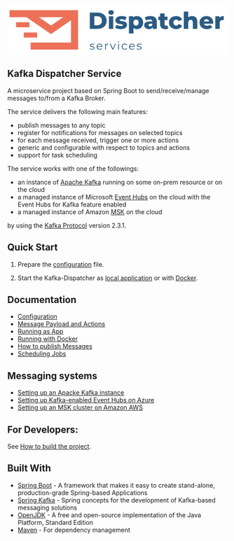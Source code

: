 ![logo](../doc/dispatcher-services-logo.png)

Kafka Dispatcher Service
----
A microservice project based on Spring Boot to send/receive/manage messages to/from a Kafka Broker.

The service delivers the following main features:
* publish messages to any topic
* register for notifications for messages on selected topics
* for each message received, trigger one or more actions
* generic and configurable with respect to topics and actions
* support for task scheduling

The service works with one of the followings:
* an instance of [Apache Kafka](https://kafka.apache.org/) running on some on-prem resource or on the cloud
* a managed instance of Microsoft [Event Hubs](https://azure.microsoft.com/en-us/services/event-hubs/) on the cloud with 
the Event Hubs for Kafka feature enabled
* a managed instance of Amazon [MSK](https://aws.amazon.com/msk/) on the cloud

by using the [Kafka Protocol](https://kafka.apache.org/protocol) version 2.3.1.

## Quick Start
1. Prepare the [configuration](doc/CONFIGURATION.md) file.

2. Start the Kafka-Dispatcher as [local application](doc/APPLICATION.md) or with [Docker](doc/DOCKER.md).

## Documentation

* [Configuration](doc/CONFIGURATION.md)
* [Message Payload and Actions](doc/PAYLOAD.md)
* [Running as App](doc/APPLICATION.md)
* [Running with Docker](doc/DOCKER.md)
* [How to publish Messages](doc/INTERFACE.md)
* [Scheduling Jobs](doc/SCHEDULERS.md)


## Messaging systems
* [Setting up an Apacke Kafka instance](doc/APACHE_KAFKA.md)
* [Setting up Kafka-enabled Event Hubs on Azure](doc/EVENT_HUBS.md)
* [Setting up an MSK cluster on Amazon AWS](doc/AMAZON_MSK.md)

## For Developers:
See [How to build the project](doc/FOR_DEVELOPERS.md).

## Built With
* [Spring Boot](https://spring.io/projects/spring-boot) - A framework that makes it easy to create stand-alone, production-grade Spring-based Applications
* [Spring Kafka](https://spring.io/projects/spring-kafka) - Spring concepts for the development of Kafka-based messaging solutions
* [OpenJDK](https://openjdk.java.net/) - A free and open-source implementation of the Java Platform, Standard Edition
* [Maven](https://maven.apache.org/) - For dependency management
